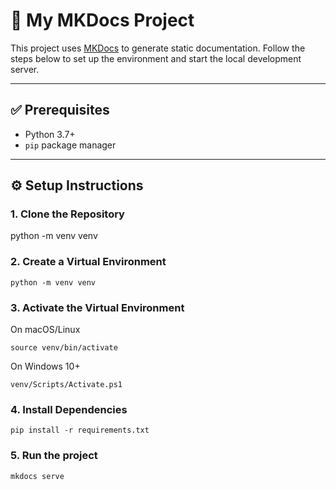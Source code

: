 # 📝 My MKDocs Project

This project uses [MKDocs](https://www.mkdocs.org/) to generate static documentation. Follow the steps below to set up the environment and start the local development server.

---

## ✅ Prerequisites

- Python 3.7+
- `pip` package manager

---

## ⚙️ Setup Instructions

### 1. Clone the Repository

python -m venv venv

### 2. Create a Virtual Environment
```
python -m venv venv
```

### 3. Activate the Virtual Environment
On macOS/Linux
```
source venv/bin/activate
```
On Windows 10+
```
venv/Scripts/Activate.ps1
```

### 4. Install Dependencies
```
pip install -r requirements.txt
```

### 5. Run the project
```
mkdocs serve
```
